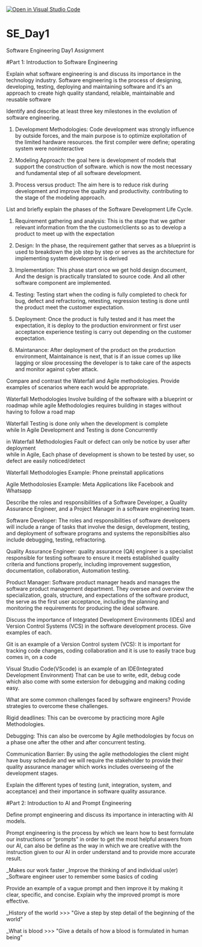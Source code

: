 [![Open in Visual Studio Code](https://classroom.github.com/assets/open-in-vscode-2e0aaae1b6195c2367325f4f02e2d04e9abb55f0b24a779b69b11b9e10269abc.svg)](https://classroom.github.com/online_ide?assignment_repo_id=15560670&assignment_repo_type=AssignmentRepo)
# SE_Day1
Software Engineering Day1 Assignment

#Part 1: Introduction to Software Engineering

Explain what software engineering is and discuss its importance in the technology industry.
Software engineering is the process of designing, developing, testing, deploying and maintaining software and it's an approach to create high quality standand, relaible, maintainable and reusable software 

Identify and describe at least three key milestones in the evolution of software engineering.
1. Development Methodologies: Code development was strongly influence by outside forces, and the main purpose is to optimize exploitation of the limited hardware resources. the first compiler were define; operating system were noninteractive
2. Modeling Approach: the goal here is development of models that support the construction of software. which is now the most necessary and fundamental step of all software development.

3. Process versus product: The aim here is to reduce risk during development and improve the quality and productivity. contributing to the stage of the modeling approach.

List and briefly explain the phases of the Software Development Life Cycle.

1. Requirement gathering and analysis: This is the stage that we gather relevant information from the the customer/clients so as to develop a product to meet up with the expectation

2. Design: In the phase, the requirement gather that serves as a blueprint is used to breakdown the job step by step or serves as the architecture for implementing system development is derived

3. Implementation: This phase start once we get hold design document, And the design is practically translated to source code. And all other software component are implemented.

4. Testing: Testing start when the coding is fully completed to check for bug, defect and refractoring, retesting, regression testing is done until the product meet the customer expectation.

5. Deployment: Once the product is fully tested and it has meet the expectation, it is deploy to the production environment or first user acceptance experience testing is carry out depending on the customer expectation.

6. Maintanance: After deployment of the product on the production environment, Maintainance is next, that is if an issue comes up like lagging or slow processing the developer is to take care of the aspects and monitor against cyber attack.


Compare and contrast the Waterfall and Agile methodologies. Provide examples of scenarios where each would be appropriate.


Waterfall Methodologies Involve building of the software with a blueprint or roadmap
while agile Methodologies requires building in stages without having to follow a road map    

Waterfall Testing is done only when the development is complete    
while In Agile Development and Testing is done Concurrently


in Waterfall Methodologies Fault or defect can only be notice by user after deployment  
while in Agile, Each phase of development is shown to be tested by user, so defect are easily noticed/detect

Waterfall Methodologies Example: Phone preinstall applications

Agile Methodolosies Example: Meta Applications like Facebook and Whatsapp


Describe the roles and responsibilities of a Software Developer, a Quality Assurance Engineer, and a Project Manager in a software engineering team.

Software Developer: The roles and responsibilities of software developers will include a range of tasks that involve the design, development, testing, and deployment of software programs and systems the reponsibilties also include debugging, testing, refractoring.

Quality Assurance Engineer: quality assurance (QA) engineer is a specialist responsible for testing software to ensure it meets established quality criteria and functions properly, including improvement suggestion, documentation, collaboration, Automation testing.


Product Manager: Software product manager heads and manages the software product management department. They oversee and overview the specialization, goals, structure, and expectations of the software product, the serve as the first user acceptance, including the planning and monitoring the requirements for producing the ideal software. 


Discuss the importance of Integrated Development Environments (IDEs) and Version Control Systems (VCS) in the software development process. Give examples of each.


Git is an example of a Version Control system (VCS): It is important for tracking code changes, coding collaboration and it is use to easily trace bug comes in, on a code

Visual Studio Code(VScode) is an example of an IDE(Integrated Development Environment) That can be use to write, edit, debug code which also come with some extersion for debugging and making coding easy.


What are some common challenges faced by software engineers? Provide strategies to overcome these challenges.

Rigid deadlines: This can be overcome by practicing more Agile Methodologies.

Debugging: This can also be overcome by Agile methodologies by focus on a phase one after the other and after concurrent testing.

Communication Barrier: By using the agile methodologies the client might have busy schedule and we will require the stakeholder to provide their quality assurance manager which works includes overseeing of the development stages.




Explain the different types of testing (unit, integration, system, and acceptance) and their importance in software quality assurance.


#Part 2: Introduction to AI and Prompt Engineering


Define prompt engineering and discuss its importance in interacting with AI models.

Prompt engineering is the process by which we learn how to best formulate our instructions or “prompts” in order to get the most helpful answers from our AI, can also be define as the way in which we are creative with the instruction given to our AI in order understand and to provide more accurate result.

_Makes our work faster
_Improve the thinking of and individual us(er)
_Software engineer user to remember some basics of coding

Provide an example of a vague prompt and then improve it by making it clear, specific, and concise. Explain why the improved prompt is more effective.

_History of the world   >>> "Give a step by step detail of the beginning of the world"

_What is blood         >>> "Give a details of how a blood is formulated in human being"



